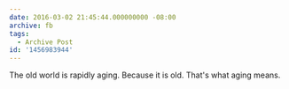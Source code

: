 ```yaml
---
date: 2016-03-02 21:45:44.000000000 -08:00
archive: fb
tags: 
  - Archive Post
id: '1456983944'
---
```


The old world is rapidly aging. Because it is old. That's what aging means.
